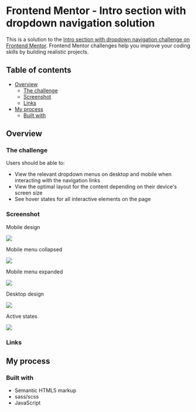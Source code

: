 # Frontend Mentor - Intro section with dropdown navigation solution

This is a solution to the [Intro section with dropdown navigation challenge on Frontend Mentor](https://www.frontendmentor.io/challenges/intro-section-with-dropdown-navigation-ryaPetHE5). Frontend Mentor challenges help you improve your coding skills by building realistic projects. 

## Table of contents

- [Overview](#overview)
  - [The challenge](#the-challenge)
  - [Screenshot](#screenshot)
  - [Links](#links)
- [My process](#my-process)
  - [Built with](#built-with)

## Overview

### The challenge

Users should be able to:

- View the relevant dropdown menus on desktop and mobile when interacting with the navigation links
- View the optimal layout for the content depending on their device's screen size
- See hover states for all interactive elements on the page

### Screenshot

Mobile design

![](design/mobile-design.jpg)

Mobile menu collapsed

![](design/mobile-menu-collapsed.jpg)

Mobile menu expanded

![](design/mobile-menu-expanded.jpg)

Desktop design

![](design/desktop-design.jpg)

Active states

![](design/active-states.jpg)

### Links

## My process

### Built with

- Semantic HTML5 markup
- sass/scss
- JavaScript